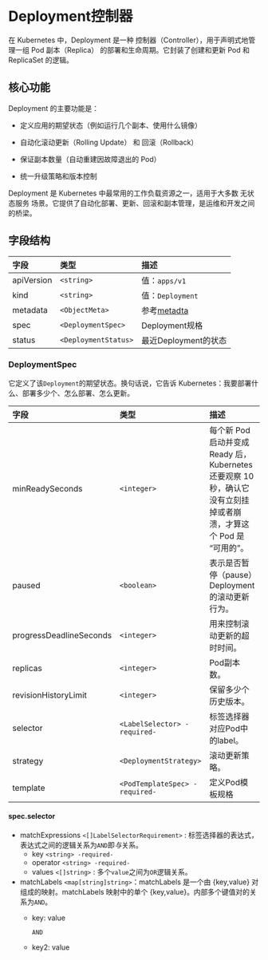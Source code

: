 # Deployment控制器

在 Kubernetes 中，Deployment 是一种 控制器（Controller），用于声明式地管理一组 Pod 副本（Replica） 的部署和生命周期。它封装了创建和更新 Pod 和 ReplicaSet 的逻辑。

## 核心功能

Deployment 的主要功能是：

- 定义应用的期望状态（例如运行几个副本、使用什么镜像）

- 自动化滚动更新（Rolling Update） 和 回滚（Rollback）

- 保证副本数量（自动重建因故障退出的 Pod）

- 统一升级策略和版本控制

Deployment 是 Kubernetes 中最常用的工作负载资源之一，适用于大多数 无状态服务 场景。它提供了自动化部署、更新、回滚和副本管理，是运维和开发之间的桥梁。

## 字段结构

|字段|类型|描述|
|:---|:---|:---|
|apiVersion|`<string>` |值：`apps/v1` |
|kind|`<string>` |值：`Deployment` |
|metadata |`<ObjectMeta>`|参考[metadta](/kubernetes/explain/Pod.md#metadata)|
|spec|`<DeploymentSpec>`|Deployment规格|
|status|`<DeploymentStatus>`|最近Deployment的状态 |

### DeploymentSpec

它定义了该`Deployment`的期望状态。换句话说，它告诉 Kubernetes：我要部署什么、部署多少个、怎么部署、怎么更新。

|      字段     |         类型       |                                             描述                                                 |
|:--------------|:------------------|:-------------------------------------------------------------------------------------------------|
|minReadySeconds|`<integer>`|每个新 Pod 启动并变成 Ready 后，Kubernetes 还要观察 10 秒，确认它没有立刻挂掉或者崩溃，才算这个 Pod 是 “可用的”。|
|paused|`<boolean>`|表示是否暂停（pause）Deployment 的滚动更新行为。|
|progressDeadlineSeconds|`<integer>`|用来控制滚动更新的超时时间。|
|replicas|`<integer>`|Pod副本数。|
|revisionHistoryLimit|`<integer>`|保留多少个历史版本。|
|selector|`<LabelSelector> -required-`|标签选择器对应Pod中的label。|
|strategy|`<DeploymentStrategy>`|滚动更新策略。|
|template|`<PodTemplateSpec> -required-`|定义Pod模板规格|

#### spec.selector

- matchExpressions      `<[]LabelSelectorRequirement>` : 标签选择器的表达式，表达式之间的逻辑关系为`AND`即*与*关系。
  - key   `<string> -required-`
  - operator      `<string> -required-`
  - values        `<[]string>` : 多个`value`之间为`OR`逻辑关系。
- matchLabels   `<map[string]string>`：matchLabels 是一个由 {key,value} 对组成的映射。matchLabels 映射中的单个 {key,value}。内部多个键值对的关系为`AND`。
  - key: value

    `AND`

  - key2: value
  
